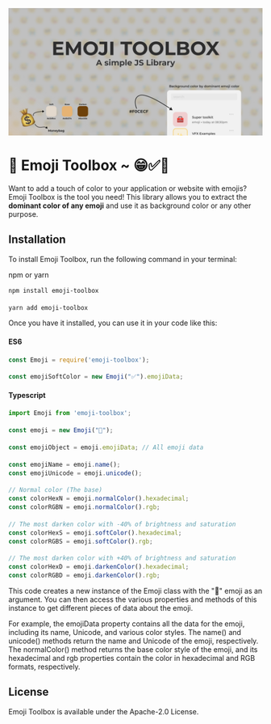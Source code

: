 ![](images/banner.jpg)
# 🧰 Emoji Toolbox ~ 😁✅🎉
Want to add a touch of color to your application or website with emojis? Emoji Toolbox is the tool you need! This library allows you to extract the **dominant color of any emoji** and use it as background color or any other purpose.

## Installation
To install Emoji Toolbox, run the following command in your terminal:

npm or yarn
```bash
npm install emoji-toolbox

yarn add emoji-toolbox
```
Once you have it installed, you can use it in your code like this:

#### ES6
```js
const Emoji = require('emoji-toolbox');

const emojiSoftColor = new Emoji("✅").emojiData;
```

#### Typescript
```typescript
import Emoji from 'emoji-toolbox';

const emoji = new Emoji("🧽");

const emojiObject = emoji.emojiData; // All emoji data

const emojiName = emoji.name();
const emojiUnicode = emoji.unicode();

// Normal color (The base)
const colorHexN = emoji.normalColor().hexadecimal;
const colorRGBN = emoji.normalColor().rgb;

// The most darken color with -40% of brightness and saturation
const colorHexS = emoji.softColor().hexadecimal;
const colorRGBS = emoji.softColor().rgb;

// The most darken color with +40% of brightness and saturation
const colorHexD = emoji.darkenColor().hexadecimal;
const colorRGBD = emoji.darkenColor().rgb;
```

This code creates a new instance of the Emoji class with the "🧽" emoji as an argument. You can then access the various properties and methods of this instance to get different pieces of data about the emoji.

For example, the emojiData property contains all the data for the emoji, including its name, Unicode, and various color styles. The name() and unicode() methods return the name and Unicode of the emoji, respectively. The normalColor() method returns the base color style of the emoji, and its hexadecimal and rgb properties contain the color in hexadecimal and RGB formats, respectively.

## License
Emoji Toolbox is available under the Apache-2.0 License.